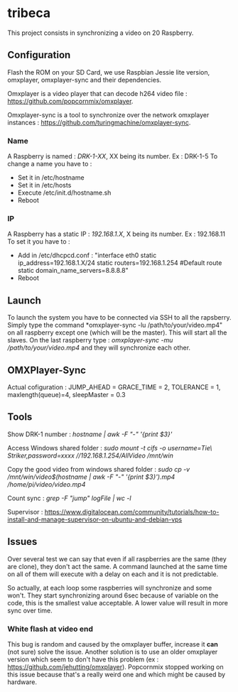 # tribeca
This project consists in synchronizing a video on 20 Raspberry. 

## Configuration
Flash the ROM on your SD Card, we use Raspbian Jessie lite version, omxplayer, omxplayer-sync and their dependencies.

Omxplayer is a video player that can decode h264 video file : https://github.com/popcornmix/omxplayer.

Omxplayer-sync is a tool to synchronize over the network omxplayer instances : https://github.com/turingmachine/omxplayer-sync.

### Name
A Raspberry is named : *DRK-1-XX*, XX being its number. Ex : DRK-1-5
To change a name you have to :
 - Set it in /etc/hostname
 - Set it in /etc/hosts
 - Execute /etc/init.d/hostname.sh
 - Reboot
 
### IP
A Raspberry has a static IP : *192.168.1.X*, X being its number. Ex : 192.168.11
To set it you have to :
  - Add in /etc/dhcpcd.conf :
   "interface eth0
   static ip_address=192.168.1.X/24
   static routers=192.168.1.254 #Default route 
   static domain_name_servers=8.8.8.8"
  - Reboot

## Launch
To launch the system you have to be connected via SSH to all the rapsberry. 
Simply type the command *omxplayer-sync -lu /path/to/your/video.mp4" on all raspberry except one (which will be the master). This will start all the slaves.
On the last raspberry type : *omxplayer-sync -mu /path/to/your/video.mp4* and they will synchronize each other.

## OMXPlayer-Sync
Actual cofiguration : JUMP_AHEAD = GRACE_TIME = 2, TOLERANCE = 1, maxlength(queue)=4, sleepMaster = 0.3

## Tools
Show DRK-1 number : *hostname | awk -F "-" '{print $3}'*

Access Windows shared folder : *sudo mount -t cifs -o username=Tie\ Striker,password=xxxx //192.168.1.254/AllVideo /mnt/win*

Copy the good video from windows shared folder : *sudo cp -v /mnt/win/video$(hostname | awk -F "-" '{print $3}').mp4 /home/pi/video/video.mp4*

Count sync : *grep -F "jump" logFile | wc -l*

Supervisor : https://www.digitalocean.com/community/tutorials/how-to-install-and-manage-supervisor-on-ubuntu-and-debian-vps

## Issues
Over several test we can say that even if all raspberries are the same (they are clone), they don't act the same. A command launched at the same time on all of them will execute with a delay on each and it is not predictable.

So actually, at each loop some raspberries will synchronize and some won't. They start synchronizing around 6sec because of variable on the code, this is the smallest value acceptable. A lower value will result in more sync over time.

### White flash at video end

This bug is random and caused by the omxplayer buffer, increase it **can** (not sure) solve the issue. Another solution is to use an older omxplayer version which seem to don't have this problem (ex : https://github.com/jehutting/omxplayer). Popcornmix stopped working on this issue because that's a really weird one and which might be caused by hardware.
